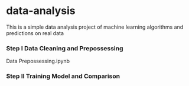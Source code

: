 # data-analysis
This is a simple data analysis project of machine learning algorithms and predictions on real data

### Step I Data Cleaning and Prepossessing 
Data Prepossessing.ipynb
### Step II Training Model and Comparison

